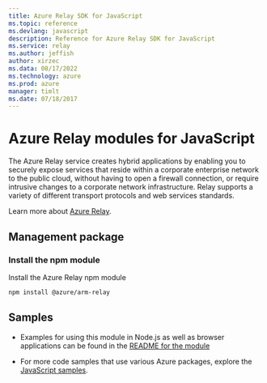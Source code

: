 ```yaml
---
title: Azure Relay SDK for JavaScript
ms.topic: reference
ms.devlang: javascript
description: Reference for Azure Relay SDK for JavaScript
ms.service: relay
ms.author: jeffish
author: xirzec
ms.data: 08/17/2022
ms.technology: azure
ms.prod: azure
manager: timlt
ms.date: 07/18/2017
---
```

# Azure Relay modules for JavaScript

The Azure Relay service creates hybrid applications by enabling you to securely expose services that reside within a corporate enterprise network to the public cloud, without having to open a firewall connection, or require intrusive changes to a corporate network infrastructure. Relay supports a variety of different transport protocols and web services standards.

Learn more about [Azure Relay](https://docs.microsoft.com/azure/service-bus-relay/relay-what-is-it).

## Management package

### Install the npm module

Install the Azure Relay npm module

```bash
npm install @azure/arm-relay
```

## Samples

* Examples for using this module in Node.js as well as browser applications can be found in the [README for the module](https://www.npmjs.com/package/@azure/arm-relay)

* For more code samples that use various Azure packages, explore the [JavaScript samples](https://docs.microsoft.com/samples/browse/?languages=javascript).